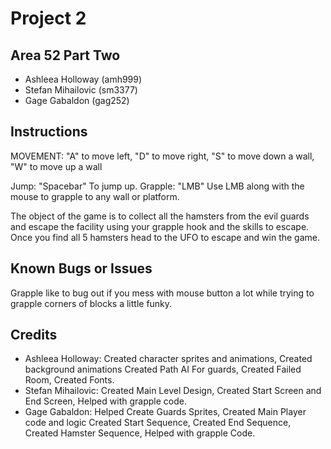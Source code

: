 # Project 2
## Area 52 Part Two
* Ashleea Holloway (amh999)
* Stefan Mihailovic (sm3377)
* Gage Gabaldon (gag252)

## Instructions
MOVEMENT: "A" to move left, "D" to move right,
          "S" to move down a wall, "W" to move up a wall

Jump: "Spacebar" To jump up.
Grapple: "LMB" Use LMB along with the mouse to grapple to any wall or platform.

The object of the game is to collect all the hamsters from the evil guards and
escape the facility using your grapple hook and the skills to escape. Once you
find all 5 hamsters head to the UFO to escape and win the game.

## Known Bugs or Issues
Grapple like to bug out if you mess with mouse button a lot while trying to grapple
corners of blocks a little funky.

## Credits
* Ashleea Holloway: Created character sprites and animations, Created background animations
Created Path AI For guards, Created Failed Room, Created Fonts.
* Stefan Mihailovic: Created Main Level Design, Created Start Screen and End Screen,
 Helped with grapple code.
* Gage Gabaldon: Helped Create Guards Sprites, Created Main Player code and logic
Created Start Sequence, Created End Sequence, Created Hamster Sequence, Helped with grapple Code.


 
